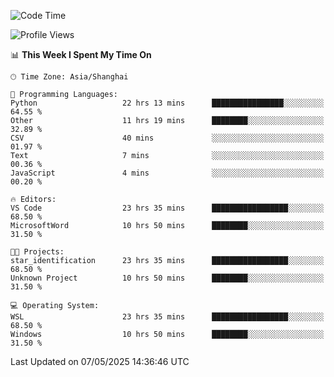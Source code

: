 <!--START_SECTION:waka-->
![Code Time](http://img.shields.io/badge/Code%20Time-2%2C775%20hrs%207%20mins-blue)

![Profile Views](http://img.shields.io/badge/Profile%20Views-0-blue)

📊 **This Week I Spent My Time On** 

```text
🕑︎ Time Zone: Asia/Shanghai

💬 Programming Languages: 
Python                   22 hrs 13 mins      ████████████████░░░░░░░░░   64.55 % 
Other                    11 hrs 19 mins      ████████░░░░░░░░░░░░░░░░░   32.89 % 
CSV                      40 mins             ░░░░░░░░░░░░░░░░░░░░░░░░░   01.97 % 
Text                     7 mins              ░░░░░░░░░░░░░░░░░░░░░░░░░   00.36 % 
JavaScript               4 mins              ░░░░░░░░░░░░░░░░░░░░░░░░░   00.20 % 

🔥 Editors: 
VS Code                  23 hrs 35 mins      █████████████████░░░░░░░░   68.50 % 
MicrosoftWord            10 hrs 50 mins      ████████░░░░░░░░░░░░░░░░░   31.50 % 

🐱‍💻 Projects: 
star_identification      23 hrs 35 mins      █████████████████░░░░░░░░   68.50 % 
Unknown Project          10 hrs 50 mins      ████████░░░░░░░░░░░░░░░░░   31.50 % 

💻 Operating System: 
WSL                      23 hrs 35 mins      █████████████████░░░░░░░░   68.50 % 
Windows                  10 hrs 50 mins      ████████░░░░░░░░░░░░░░░░░   31.50 % 
```


 Last Updated on 07/05/2025 14:36:46 UTC
<!--END_SECTION:waka-->